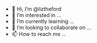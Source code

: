 - 👋 Hi, I’m @liztheford
- 👀 I’m interested in ...
- 🌱 I’m currently learning ...
- 💞️ I’m looking to collaborate on ...
- 📫 How to reach me ...

<!---
liztheford/liztheford is a ✨ special ✨ repository because its `README.md` (this file) appears on your GitHub profile.
You can click the Preview link to take a look at your changes.
--->
